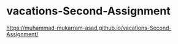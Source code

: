 # vacations-Second-Assignment
 https://muhammad-mukarram-asad.github.io/vacations-Second-Assignment/
